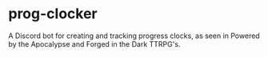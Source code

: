 # prog-clocker
A Discord bot for creating and tracking progress clocks, as seen in Powered by the Apocalypse and Forged in the Dark TTRPG's.
